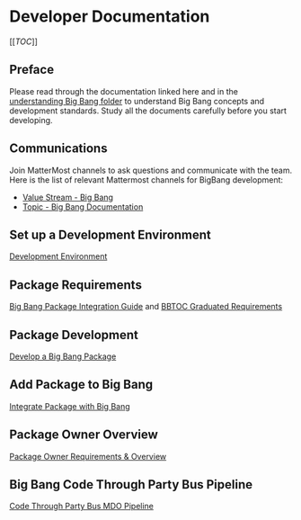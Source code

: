 # Developer Documentation

[[_TOC_]]

## Preface

Please read through the documentation linked here and in the [understanding Big Bang folder](https://repo1.dso.mil/big-bang/bigbang/-/tree/master/docs/understanding_bigbang) to understand Big Bang concepts and development standards. Study all the documents carefully before you start developing.  

## Communications

Join MatterMost channels to ask questions and communicate with the team. Here is the list of relevant Mattermost channels for BigBang development:  

* [Value Stream - Big Bang](https://chat.il2.dso.mil/platform-one/channels/team---big-bang)
* [Topic - Big Bang Documentation](https://chat.il2.dso.mil/platform-one/channels/topic-big-bang-documentation)

## Set up a Development Environment

[Development Environment](./development-environment.md)

## Package Requirements

[Big Bang Package Integration Guide](./package-integration/README.md) and [BBTOC Graduated Requirements](https://repo1.dso.mil/platform-one/bbtoc/-/tree/master/process#graduated-project-requirements)

## Package Development

[Develop a Big Bang Package](./develop-package.md)

## Add Package to Big Bang

[Integrate Package with Big Bang](./package-integration/README.md)

## Package Owner Overview

[Package Owner Requirements & Overview](./package-integration/ownership.md)

## Big Bang Code Through Party Bus Pipeline

[Code Through Party Bus MDO Pipeline](./mdo-partybus-pipelines.md)
